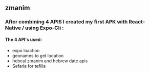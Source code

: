 ## zmanim
### After combining 4 APIS I created my first APK with React-Native / using Expo-Cli :
#### The 4 API's used:
* expo loaction
* geonames to get location
* hebcal zmanim and hebrew date apis
* Sefaria for tefilla
